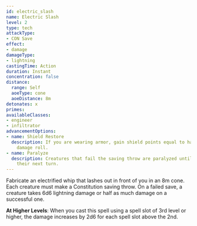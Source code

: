 ```yaml
---
id: electric_slash
name: Electric Slash
level: 2
type: tech
attackType:
- CON Save
effect:
- damage
damageType:
- lightning
castingTime: Action
duration: Instant
concentration: false
distance:
  range: Self
  aoeType: cone
  aoeDistance: 8m
detonates: x
primes: 
availableClasses:
- engineer
- infiltrator
advancementOptions:
- name: Shield Restore
  description: If you are wearing armor, gain shield points equal to half of your
    damage roll.
- name: Paralyze
  description: Creatures that fail the saving throw are paralyzed until the end of
    their next turn.
---
```

Fabricate an electrified whip that lashes out in front of you in an 8m cone. Each creature must make a Constitution saving
throw. On a failed save, a creature takes 6d6 lightning damage or half as much damage on a successful one.


__At Higher Levels__: When you cast this spell using a spell slot of 3rd level or higher, the damage increases by 2d6 for
each spell slot above the 2nd.
